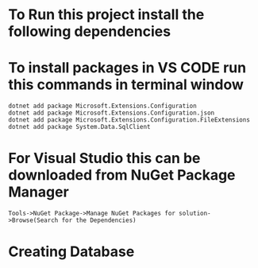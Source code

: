 # To Run this project install the following dependencies

# To install packages in VS CODE run this commands in terminal window

    dotnet add package Microsoft.Extensions.Configuration
    dotnet add package Microsoft.Extensions.Configuration.json
    dotnet add package Microsoft.Extensions.Configuration.FileExtensions
    dotnet add package System.Data.SqlClient

# For Visual Studio this can be downloaded from NuGet Package Manager

    Tools->NuGet Package->Manage NuGet Packages for solution->Browse(Search for the Dependencies)

# Creating Database
